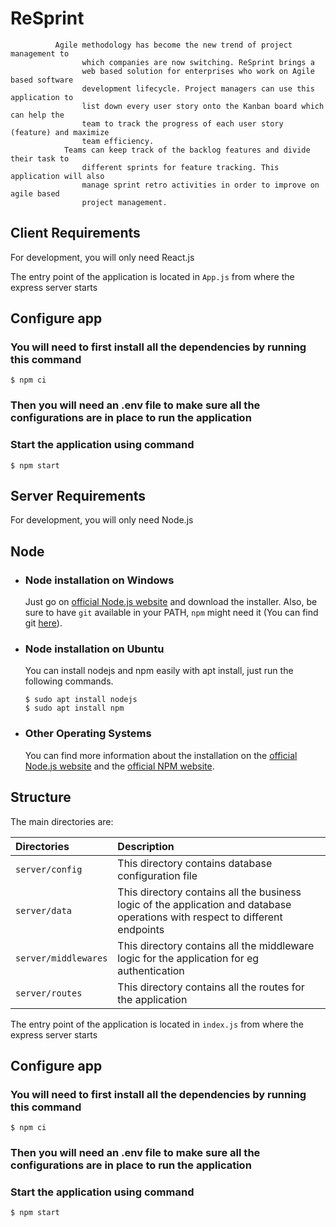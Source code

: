 # ReSprint

              Agile methodology has become the new trend of project management to
					which companies are now switching. ReSprint brings a
					web based solution for enterprises who work on Agile based software
					development lifecycle. Project managers can use this application to
					list down every user story onto the Kanban board which can help the
					team to track the progress of each user story (feature) and maximize
					team efficiency.
                Teams can keep track of the backlog features and divide their task to
					different sprints for feature tracking. This application will also
					manage sprint retro activities in order to improve on agile based
					project management.

## Client Requirements
For development, you will only need React.js

The entry point of the application is located in `App.js` from where the express server starts

## Configure app

### You will need to first install all the dependencies by running this command

    $ npm ci

### Then you will need an .env file to make sure all the configurations are in place to run the application

### Start the application using command

    $ npm start
## Server Requirements

For development, you will only need Node.js

## Node

- ### Node installation on Windows

  Just go on [official Node.js website](https://nodejs.org/) and download the installer.
  Also, be sure to have `git` available in your PATH, `npm` might need it (You can find git [here](https://git-scm.com/)).

- ### Node installation on Ubuntu

  You can install nodejs and npm easily with apt install, just run the following commands.

      $ sudo apt install nodejs
      $ sudo apt install npm

- ### Other Operating Systems
  You can find more information about the installation on the [official Node.js website](https://nodejs.org/) and the [official NPM website](https://npmjs.org/).

## Structure

The main directories are:

| Directories    | Description                                                                                                                      |
| :------------- | :------------------------------------------------------------------------------------------------------------------------------- |
| `server/config`      | This directory contains database configuration file                                                                              |
| `server/data`        | This directory contains all the business logic of the application and database operations with respect to different endpoints    |
| `server/middlewares` | This directory contains all the middleware logic for the application for eg authentication                                       |
| `server/routes`      | This directory contains all the routes for the application                                                                       |

The entry point of the application is located in `index.js` from where the express server starts

## Configure app

### You will need to first install all the dependencies by running this command

    $ npm ci

### Then you will need an .env file to make sure all the configurations are in place to run the application

### Start the application using command

    $ npm start
